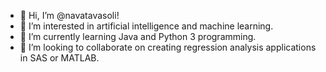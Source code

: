 - 👋 Hi, I’m @navatavasoli!
- 👀 I’m interested in artificial intelligence and machine learning. 
- 🌱 I’m currently learning Java and Python 3 programming.
- 💞️ I’m looking to collaborate on creating regression analysis applications in SAS or MATLAB.

<!---
navatavasoli/navatavasoli is a ✨ special ✨ repository because its `README.md` (this file) appears on your GitHub profile.
You can click the Preview link to take a look at your changes.
--->
